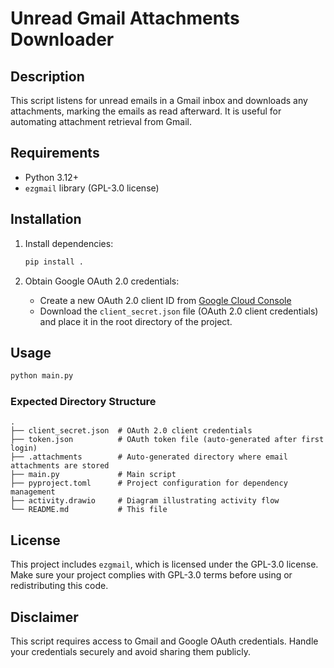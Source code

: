 # Unread Gmail Attachments Downloader

## Description

This script listens for unread emails in a Gmail inbox and downloads any attachments, marking the emails as read afterward. It is useful for automating attachment retrieval from Gmail.

## Requirements

- Python 3.12+
- `ezgmail` library (GPL-3.0 license)

## Installation

1. Install dependencies:

    ```sh
    pip install .
    ```

2. Obtain Google OAuth 2.0 credentials:
   - Create a new OAuth 2.0 client ID from [Google Cloud Console](https://console.cloud.google.com/)
   - Download the `client_secret.json` file (OAuth 2.0 client credentials) and place it in the root directory of the project.

## Usage

```sh
python main.py
```

### Expected Directory Structure

```text
.
├── client_secret.json  # OAuth 2.0 client credentials
├── token.json          # OAuth token file (auto-generated after first login)
├── .attachments        # Auto-generated directory where email attachments are stored
├── main.py             # Main script
├── pyproject.toml      # Project configuration for dependency management
├── activity.drawio     # Diagram illustrating activity flow
└── README.md           # This file
```

## License

This project includes `ezgmail`, which is licensed under the GPL-3.0 license. Make sure your project complies with GPL-3.0 terms before using or redistributing this code.

## Disclaimer

This script requires access to Gmail and Google OAuth credentials. Handle your credentials securely and avoid sharing them publicly.
